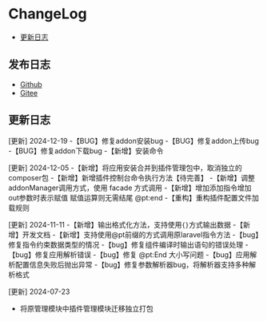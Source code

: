 # ChangeLog

-   [更新日志](https://www.panagtou.com/ptadmin/addon/changelog.html)

## 发布日志

-   [Github](https://github.com/pangtou-com/ptadmin-addon)
-   [Gitee](https://gitee.com/ptadmin/ptadmin-addon)

## 更新日志
[更新] 2024-12-19
-【BUG】修复addon安装bug
-【BUG】修复addon上传bug
-【BUG】修复addon下载bug
-【新增】安装命令


[更新] 2024-12-05
-【新增】将应用安装合并到插件管理包中，取消独立的composer包
-【新增】新增插件控制台命令执行方法【待完善】
-【新增】调整addonManager调用方式，使用 facade 方式调用
-【新增】增加添加指令增加out参数时表示赋值 赋值运算则无需结尾 @pt:end
-【重构】重构插件配置文件加载规则

[更新] 2024-11-11
-【新增】输出格式化方法，支持使用`{}`方式输出数据
-【新增】开发文档
-【新增】支持使用@pt前缀的方式调用原laravel指令方法
-【bug】修复指令约束数据类型的情况
-【bug】修复组件编译时输出语句的错误处理
-【bug】修复应用解析错误
-【bug】修复 @pt:End  大小写问题
-【bug】应用解析配置信息失败后抛出异常
-【bug】修复参数解析器bug，将解析器支持多种解析格式

[更新] 2024-07-23
- 将原管理模块中插件管理模块迁移独立打包